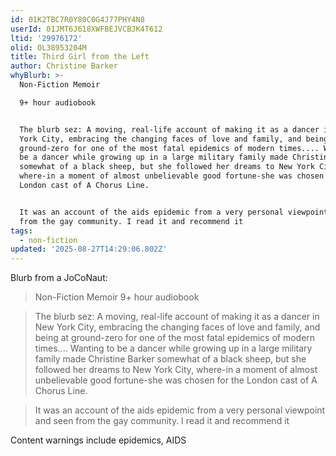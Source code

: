 ```yaml
---
id: 01K2TBC7R0Y80C0G4J77PHY4N8
userId: 01JMT6J618XWFBEJVCBJK4T612
ltid: '29976172'
olid: OL38953204M
title: Third Girl from the Left
author: Christine Barker
whyBlurb: >-
  Non-Fiction Memoir

  9+ hour audiobook


  The blurb sez: A moving, real-life account of making it as a dancer in New
  York City, embracing the changing faces of love and family, and being at
  ground-zero for one of the most fatal epidemics of modern times.... Wanting to
  be a dancer while growing up in a large military family made Christine Barker
  somewhat of a black sheep, but she followed her dreams to New York City,
  where-in a moment of almost unbelievable good fortune-she was chosen for the
  London cast of A Chorus Line.


  It was an account of the aids epidemic from a very personal viewpoint and seen
  from the gay community. I read it and recommend it
tags:
  - non-fiction
updated: '2025-08-27T14:29:06.802Z'
---
```


Blurb from a JoCoNaut:

> Non-Fiction Memoir 9+ hour audiobook

> The blurb sez: A moving, real-life account of making it as a dancer in New York
City, embracing the changing faces of love and family, and being at ground-zero
for one of the most fatal epidemics of modern times.... Wanting to be a dancer
while growing up in a large military family made Christine Barker somewhat of a
black sheep, but she followed her dreams to New York City, where-in a moment of
almost unbelievable good fortune-she was chosen for the London cast of A Chorus
Line.

> It was an account of the aids epidemic from a very personal viewpoint and seen
from the gay community. I read it and recommend it

Content warnings include epidemics, AIDS
